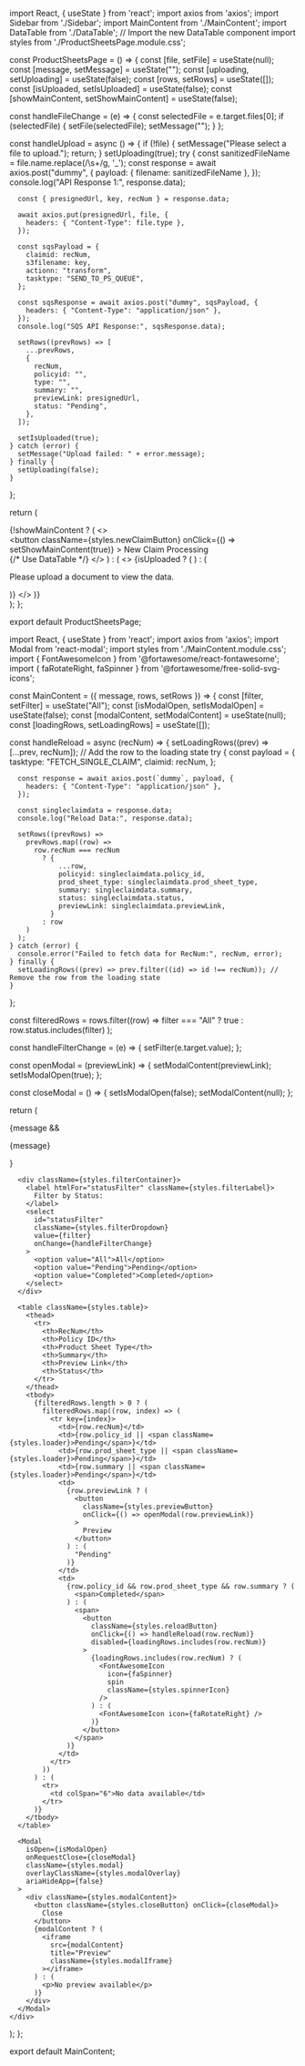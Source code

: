 import React, { useState } from 'react';
import axios from 'axios';
import Sidebar from './Sidebar';
import MainContent from './MainContent';
import DataTable from './DataTable'; // Import the new DataTable component
import styles from './ProductSheetsPage.module.css';

const ProductSheetsPage = () => {
  const [file, setFile] = useState(null);
  const [message, setMessage] = useState("");
  const [uploading, setUploading] = useState(false);
  const [rows, setRows] = useState([]);
  const [isUploaded, setIsUploaded] = useState(false);
  const [showMainContent, setShowMainContent] = useState(false);

  const handleFileChange = (e) => {
    const selectedFile = e.target.files[0];
    if (selectedFile) {
      setFile(selectedFile);
      setMessage("");
    }
  };

  const handleUpload = async () => {
    if (!file) {
      setMessage("Please select a file to upload.");
      return;
    }
    setUploading(true);
    try {
      const sanitizedFileName = file.name.replace(/\s+/g, '_');
      const response = await axios.post("dummy", {
        payload: { filename: sanitizedFileName },
      });
      console.log("API Response 1:", response.data);

      const { presignedUrl, key, recNum } = response.data;

      await axios.put(presignedUrl, file, {
        headers: { "Content-Type": file.type },
      });

      const sqsPayload = {
        claimid: recNum,
        s3filename: key,
        actionn: "transform",
        tasktype: "SEND_TO_PS_QUEUE",
      };

      const sqsResponse = await axios.post("dummy", sqsPayload, {
        headers: { "Content-Type": "application/json" },
      });
      console.log("SQS API Response:", sqsResponse.data);

      setRows((prevRows) => [
        ...prevRows,
        {
          recNum,
          policyid: "",
          type: "",
          summary: "",
          previewLink: presignedUrl,
          status: "Pending",
        },
      ]);

      setIsUploaded(true);
    } catch (error) {
      setMessage("Upload failed: " + error.message);
    } finally {
      setUploading(false);
    }
  };

  return (
    <div className={styles.container}>
      {!showMainContent ? (
        <>
          <div className={styles.header}>
            <button
              className={styles.newClaimButton}
              onClick={() => setShowMainContent(true)}
            >
              New Claim Processing
            </button>
          </div>
          <DataTable rows={rows} /> {/* Use DataTable */}
        </>
      ) : (
        <>
          <Sidebar
            onFileChange={handleFileChange}
            onUpload={handleUpload}
            uploading={uploading}
          />
          {isUploaded ? (
            <MainContent message={message} rows={rows} setRows={setRows} />
          ) : (
            <p className={styles.infoMessage}>
              Please upload a document to view the data.
            </p>
          )}
        </>
      )}
    </div>
  );
};

export default ProductSheetsPage;



import React, { useState } from 'react';
import axios from 'axios';
import Modal from 'react-modal';
import styles from './MainContent.module.css';
import { FontAwesomeIcon } from '@fortawesome/react-fontawesome';
import { faRotateRight, faSpinner } from '@fortawesome/free-solid-svg-icons';

const MainContent = ({ message, rows, setRows }) => {
  const [filter, setFilter] = useState("All");
  const [isModalOpen, setIsModalOpen] = useState(false);
  const [modalContent, setModalContent] = useState(null);
  const [loadingRows, setLoadingRows] = useState([]);

  const handleReload = async (recNum) => {
    setLoadingRows((prev) => [...prev, recNum]); // Add the row to the loading state
    try {
      const payload = {
        tasktype: "FETCH_SINGLE_CLAIM",
        claimid: recNum,
      };

      const response = await axios.post(`dummy`, payload, {
        headers: { "Content-Type": "application/json" },
      });

      const singleclaimdata = response.data;
      console.log("Reload Data:", response.data);

      setRows((prevRows) =>
        prevRows.map((row) =>
          row.recNum === recNum
            ? {
                ...row,
                policyid: singleclaimdata.policy_id,
                prod_sheet_type: singleclaimdata.prod_sheet_type,
                summary: singleclaimdata.summary,
                status: singleclaimdata.status,
                previewLink: singleclaimdata.previewLink,
              }
            : row
        )
      );
    } catch (error) {
      console.error("Failed to fetch data for RecNum:", recNum, error);
    } finally {
      setLoadingRows((prev) => prev.filter((id) => id !== recNum)); // Remove the row from the loading state
    }
  };

  const filteredRows = rows.filter((row) =>
    filter === "All" ? true : row.status.includes(filter)
  );

  const handleFilterChange = (e) => {
    setFilter(e.target.value);
  };

  const openModal = (previewLink) => {
    setModalContent(previewLink);
    setIsModalOpen(true);
  };

  const closeModal = () => {
    setIsModalOpen(false);
    setModalContent(null);
  };

  return (
    <div className={styles.mainContent}>
      {message && <p className={styles.message}>{message}</p>}

      <div className={styles.filterContainer}>
        <label htmlFor="statusFilter" className={styles.filterLabel}>
          Filter by Status:
        </label>
        <select
          id="statusFilter"
          className={styles.filterDropdown}
          value={filter}
          onChange={handleFilterChange}
        >
          <option value="All">All</option>
          <option value="Pending">Pending</option>
          <option value="Completed">Completed</option>
        </select>
      </div>

      <table className={styles.table}>
        <thead>
          <tr>
            <th>RecNum</th>
            <th>Policy ID</th>
            <th>Product Sheet Type</th>
            <th>Summary</th>
            <th>Preview Link</th>
            <th>Status</th>
          </tr>
        </thead>
        <tbody>
          {filteredRows.length > 0 ? (
            filteredRows.map((row, index) => (
              <tr key={index}>
                <td>{row.recNum}</td>
                <td>{row.policy_id || <span className={styles.loader}>Pending</span>}</td>
                <td>{row.prod_sheet_type || <span className={styles.loader}>Pending</span>}</td>
                <td>{row.summary || <span className={styles.loader}>Pending</span>}</td>
                <td>
                  {row.previewLink ? (
                    <button
                      className={styles.previewButton}
                      onClick={() => openModal(row.previewLink)}
                    >
                      Preview
                    </button>
                  ) : (
                    "Pending"
                  )}
                </td>
                <td>
                  {row.policy_id && row.prod_sheet_type && row.summary ? (
                    <span>Completed</span>
                  ) : (
                    <span>
                      <button
                        className={styles.reloadButton}
                        onClick={() => handleReload(row.recNum)}
                        disabled={loadingRows.includes(row.recNum)}
                      >
                        {loadingRows.includes(row.recNum) ? (
                          <FontAwesomeIcon
                            icon={faSpinner}
                            spin
                            className={styles.spinnerIcon}
                          />
                        ) : (
                          <FontAwesomeIcon icon={faRotateRight} />
                        )}
                      </button>
                    </span>
                  )}
                </td>
              </tr>
            ))
          ) : (
            <tr>
              <td colSpan="6">No data available</td>
            </tr>
          )}
        </tbody>
      </table>

      <Modal
        isOpen={isModalOpen}
        onRequestClose={closeModal}
        className={styles.modal}
        overlayClassName={styles.modalOverlay}
        ariaHideApp={false}
      >
        <div className={styles.modalContent}>
          <button className={styles.closeButton} onClick={closeModal}>
            Close
          </button>
          {modalContent ? (
            <iframe
              src={modalContent}
              title="Preview"
              className={styles.modalIframe}
            ></iframe>
          ) : (
            <p>No preview available</p>
          )}
        </div>
      </Modal>
    </div>
  );
};

export default MainContent;
